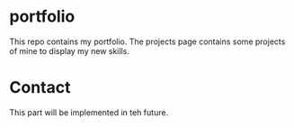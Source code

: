 # portfolio
This repo contains my portfolio. 
The projects page contains some projects of mine to display my new skills.
# Contact
This part will be implemented in teh future. 
